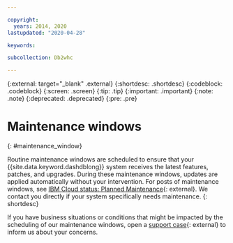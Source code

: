 ```yaml
---

copyright:
  years: 2014, 2020
lastupdated: "2020-04-28"

keywords:

subcollection: Db2whc

---
```


<!-- Attribute definitions --> 
{:external: target="_blank" .external}
{:shortdesc: .shortdesc}
{:codeblock: .codeblock}
{:screen: .screen}
{:tip: .tip}
{:important: .important}
{:note: .note}
{:deprecated: .deprecated}
{:pre: .pre}

# Maintenance windows
{: #maintenance_window}

Routine maintenance windows are scheduled to ensure that your {{site.data.keyword.dashdblong}} system receives the latest features, patches, and upgrades. During these maintenance windows, updates are applied automatically without your intervention. For posts of maintenance windows, see [IBM Cloud status: Planned Maintenance](https://cloud.ibm.com/status?component=dashdb&selected=maintenance){: external}. We contact you directly if your system specifically needs maintenance.
{: shortdesc}

If you have business situations or conditions that might be impacted by the scheduling of our maintenance windows, open a [support case](https://cloud.ibm.com/unifiedsupport/cases/add){: external} to inform us about your concerns.

